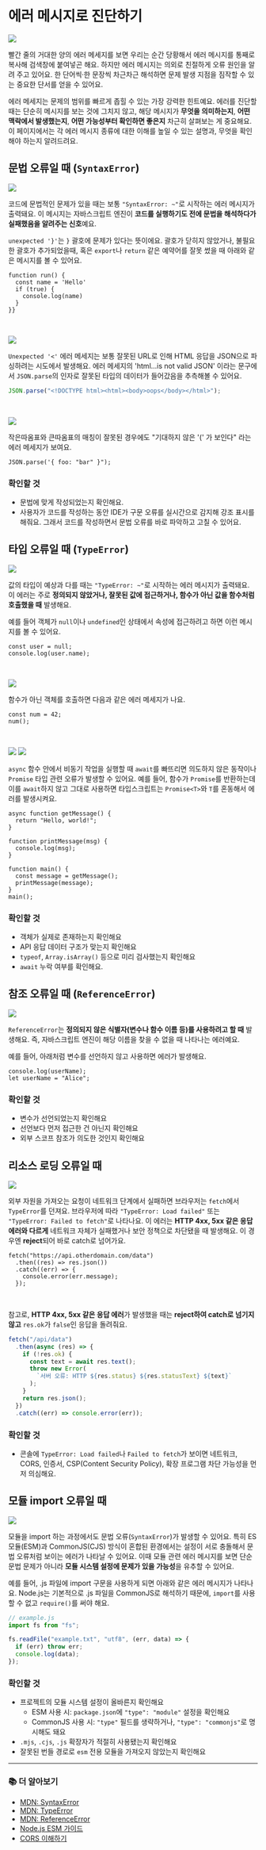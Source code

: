 # 에러 메시지로 진단하기

![](../../images/diagnose/error-messages.png)

빨간 줄의 거대한 양의 에러 메세지를 보면 우리는 순간 당황해서 에러 메시지를 통째로 복사해 검색창에 붙여넣곤 해요. 하지만 에러 메시지는 의외로 친절하게 오류 원인을 알려 주고 있어요. 한 단어씩·한 문장씩 차근차근 해석하면 문제 발생 지점을 짐작할 수 있는 중요한 단서를 얻을 수 있어요.

에러 메세지는 문제의 범위를 빠르게 좁힐 수 있는 가장 강력한 힌트예요. 에러를 진단할 때는 단순히 메시지를 보는 것에 그치지 않고, 해당 메시지가 **무엇을 의미하는지**, **어떤 맥락에서 발생했는지**, **어떤 가능성부터 확인하면 좋은지** 차근히 살펴보는 게 중요해요. 이 페이지에서는 각 에러 메시지 종류에 대한 이해를 높일 수 있는 설명과, 무엇을 확인해야 하는지 알려드려요.

## 문법 오류일 때 (`SyntaxError`)

![](../../images/diagnose/error-syntax-1.png)

코드에 문법적인 문제가 있을 때는 보통 `"SyntaxError: ~"`로 시작하는 에러 메시지가 출력돼요. 이 메시지는 자바스크립트 엔진이 **코드를 실행하기도 전에 문법을 해석하다가 실패했음을 알려주는 신호**예요.

`unexpected '}'`는 `}` 괄호에 문제가 있다는 뜻이에요. 괄호가 닫히지 않았거나, 불필요한 괄호가 추가되었을때, 혹은 `export`나 `return` 같은 예약어를 잘못 썼을 때 아래와 같은 메시지를 볼 수 있어요.

```tsx 6
function run() {
  const name = 'Hello'
  if (true) {
    console.log(name)
  }
}}
```

<br>

![](../../images/diagnose/error-syntax-2.png)

`Unexpected '<'` 에러 메세지는 보통 잘못된 URL로 인해 HTML 응답을 JSON으로 파싱하려는 시도에서 발생해요. 에러 메세지의 'html...is not valid JSON' 이라는 문구에서 `JSON.parse`의 인자로 잘못된 타입의 데이터가 들어갔음을 추측해볼 수 있어요.

```js
JSON.parse("<!DOCTYPE html><html><body>oops</body></html>");
```

<br/>

![](../../images/diagnose/error-syntax-3.png)

작은따옴표와 큰따옴표의 매칭이 잘못된 경우에도 "기대하지 않은 '(' 가 보인다" 라는 에러 메세지가 보여요.

```tsx
JSON.parse('{ foo: "bar" }");
```

### 확인할 것

- 문법에 맞게 작성되었는지 확인해요.
- 사용자가 코드를 작성하는 동안 IDE가 구문 오류를 실시간으로 감지해 강조 표시를 해줘요. 그래서 코드를 작성하면서 문법 오류를 바로 파악하고 고칠 수 있어요.

## 타입 오류일 때 (`TypeError`)

![](../../images/diagnose/error-syntax-4.png)

값의 타입이 예상과 다를 때는 `"TypeError: ~"`로 시작하는 에러 메시지가 출력돼요. 이 에러는 주로 **정의되지 않았거나, 잘못된 값에 접근하거나, 함수가 아닌 값을 함수처럼 호출했을 때** 발생해요.

예를 들어 객체가 `null`이나 `undefined`인 상태에서 속성에 접근하려고 하면 이런 메시지를 볼 수 있어요.

```tsx 2
const user = null;
console.log(user.name);
```

<br/>

![](../../images/diagnose/error-syntax-5.png)

함수가 아닌 객체를 호출하면 다음과 같은 에러 메세지가 나요.

```tsx 2
const num = 42;
num();
```

<br/>

![](../../images/diagnose/error-syntax-6.png)
![](../../images/diagnose/error-syntax-6-2.png)

`async` 함수 안에서 비동기 작업을 실행할 때 `await`를 빠뜨리면 의도하지 않은 동작이나 `Promise` 타입 관련 오류가 발생할 수 있어요. 예를 들어, 함수가 `Promise`를 반환하는데 이를 `await`하지 않고 그대로 사용하면 타입스크립트는 `Promise<T>`와 `T`를 혼동해서 에러를 발생시켜요.

```tsx 10
async function getMessage() {
  return "Hello, world!";
}

function printMessage(msg) {
  console.log(msg);
}

function main() {
  const message = getMessage();
  printMessage(message);
}
main();
```

### 확인할 것

- 객체가 실제로 존재하는지 확인해요
- API 응답 데이터 구조가 맞는지 확인해요
- `typeof`, `Array.isArray()` 등으로 미리 검사했는지 확인해요
- `await` 누락 여부를 확인해요.

## 참조 오류일 때 (`ReferenceError`)

![](../../images/diagnose/error-syntax-7.png)

`ReferenceError`는 **정의되지 않은 식별자(변수나 함수 이름 등)를 사용하려고 할 때** 발생해요. 즉, 자바스크립트 엔진이 해당 이름을 찾을 수 없을 때 나타나는 에러예요.

예를 들어, 아래처럼 변수를 선언하지 않고 사용하면 에러가 발생해요.

```tsx 1
console.log(userName);
let userName = "Alice";
```

### 확인할 것

- 변수가 선언되었는지 확인해요
- 선언보다 먼저 접근한 건 아닌지 확인해요
- 외부 스코프 참조가 의도한 것인지 확인해요

## 리소스 로딩 오류일 때

![](../../images/diagnose/error-syntax-8.png)

외부 자원을 가져오는 요청이 네트워크 단계에서 실패하면 브라우저는 `fetch`에서 `TypeError`를 던져요. 브라우저에 따라 `"TypeError: Load failed"` 또는 `"TypeError: Failed to fetch"`로 나타나요. 이 에러는 **HTTP 4xx, 5xx 같은 응답 에러와 다르게** 네트워크 자체가 실패했거나 보안 정책으로 차단됐을 때 발생해요. 이 경우엔 **reject**되어 바로 catch로 넘어가요.

```tsx 1
fetch("https://api.otherdomain.com/data")
  .then((res) => res.json())
  .catch((err) => {
    console.error(err.message);
  });
```

<br/>

참고로, **HTTP 4xx, 5xx 같은 응답 에러**가 발생했을 때는 **reject하여 catch로 넘기지 않고** `res.ok`가 `false`인 응답을 돌려줘요.

```ts
fetch("/api/data")
  .then(async (res) => {
    if (!res.ok) {
      const text = await res.text();
      throw new Error(
        `서버 오류: HTTP ${res.status} ${res.statusText} ${text}`
      );
    }
    return res.json();
  })
  .catch((err) => console.error(err));
```

### 확인할 것

- 콘솔에 `TypeError: Load failed`나 `Failed to fetch`가 보이면 네트워크, CORS, 인증서, CSP(Content Security Policy), 확장 프로그램 차단 가능성을 먼저 의심해요.

## 모듈 import 오류일 때

![](../../images/diagnose/error-syntax-9.png)

모듈을 import 하는 과정에서도 문법 오류(`SyntaxError`)가 발생할 수 있어요. 특히 ES 모듈(ESM)과 CommonJS(CJS) 방식이 혼합된 환경에서는 설정이 서로 충돌해서 문법 오류처럼 보이는 에러가 나타날 수 있어요. 
이때 모듈 관련 에러 메시지를 보면 단순 문법 문제가 아니라 **모듈 시스템 설정에 문제가 있을 가능성**을 유추할 수 있어요.

예를 들어, .js 파일에 import 구문을 사용하게 되면 아래와 같은 에러 메시지가 나타나요. Node.js는 기본적으로 .js 파일을 CommonJS로 해석하기 때문에, `import`를 사용할 수 없고 `require()`를 써야 해요.

```js
// example.js
import fs from "fs";

fs.readFile("example.txt", "utf8", (err, data) => {
  if (err) throw err;
  console.log(data);
});
```

### 확인할 것

- 프로젝트의 모듈 시스템 설정이 올바른지 확인해요
  - ESM 사용 시: `package.json`에 `"type": "module"` 설정을 확인해요
  - CommonJS 사용 시: `"type"` 필드를 생략하거나, `"type": "commonjs"`로 명시해도 돼요
- `.mjs`, `.cjs`, `.js` 확장자가 적절히 사용됐는지 확인해요
- 잘못된 번들 경로로 `esm` 전용 모듈을 가져오지 않았는지 확인해요

---

### 📚 더 알아보기

- [MDN: SyntaxError](https://developer.mozilla.org/ko/docs/Web/JavaScript/Reference/Global_Objects/SyntaxError)
- [MDN: TypeError](https://developer.mozilla.org/ko/docs/Web/JavaScript/Reference/Global_Objects/TypeError)
- [MDN: ReferenceError](https://developer.mozilla.org/ko/docs/Web/JavaScript/Reference/Global_Objects/ReferenceError)
- [Node.js ESM 가이드](https://nodejs.org/api/esm.html)
- [CORS 이해하기](https://developer.mozilla.org/ko/docs/Web/HTTP/CORS)
